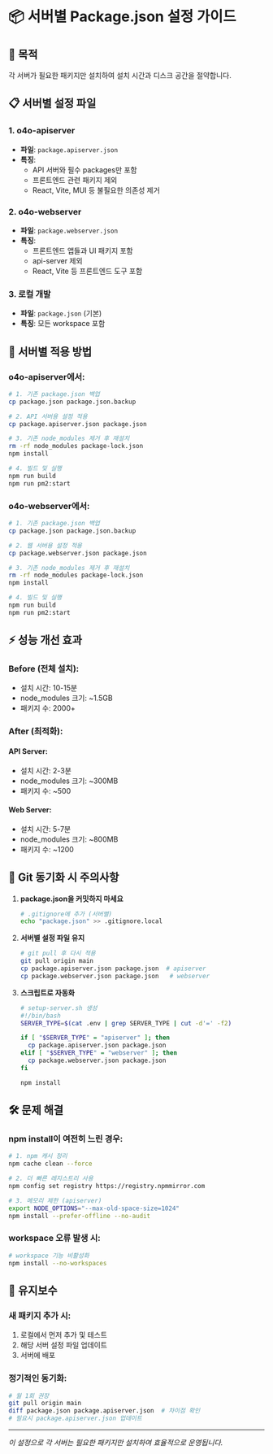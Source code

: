 # 📦 서버별 Package.json 설정 가이드

## 🎯 목적
각 서버가 필요한 패키지만 설치하여 설치 시간과 디스크 공간을 절약합니다.

## 📋 서버별 설정 파일

### 1. o4o-apiserver
- **파일**: `package.apiserver.json`
- **특징**: 
  - API 서버와 필수 packages만 포함
  - 프론트엔드 관련 패키지 제외
  - React, Vite, MUI 등 불필요한 의존성 제거

### 2. o4o-webserver  
- **파일**: `package.webserver.json`
- **특징**:
  - 프론트엔드 앱들과 UI 패키지 포함
  - api-server 제외
  - React, Vite 등 프론트엔드 도구 포함

### 3. 로컬 개발
- **파일**: `package.json` (기본)
- **특징**: 모든 workspace 포함

## 🚀 서버별 적용 방법

### o4o-apiserver에서:
```bash
# 1. 기존 package.json 백업
cp package.json package.json.backup

# 2. API 서버용 설정 적용
cp package.apiserver.json package.json

# 3. 기존 node_modules 제거 후 재설치
rm -rf node_modules package-lock.json
npm install

# 4. 빌드 및 실행
npm run build
npm run pm2:start
```

### o4o-webserver에서:
```bash
# 1. 기존 package.json 백업
cp package.json package.json.backup

# 2. 웹 서버용 설정 적용
cp package.webserver.json package.json

# 3. 기존 node_modules 제거 후 재설치
rm -rf node_modules package-lock.json
npm install

# 4. 빌드 및 실행
npm run build
npm run pm2:start
```

## ⚡ 성능 개선 효과

### Before (전체 설치):
- 설치 시간: 10-15분
- node_modules 크기: ~1.5GB
- 패키지 수: 2000+

### After (최적화):
#### API Server:
- 설치 시간: 2-3분
- node_modules 크기: ~300MB
- 패키지 수: ~500

#### Web Server:
- 설치 시간: 5-7분
- node_modules 크기: ~800MB
- 패키지 수: ~1200

## 🔄 Git 동기화 시 주의사항

1. **package.json을 커밋하지 마세요**
   ```bash
   # .gitignore에 추가 (서버별)
   echo "package.json" >> .gitignore.local
   ```

2. **서버별 설정 파일 유지**
   ```bash
   # git pull 후 다시 적용
   git pull origin main
   cp package.apiserver.json package.json  # apiserver
   cp package.webserver.json package.json   # webserver
   ```

3. **스크립트로 자동화**
   ```bash
   # setup-server.sh 생성
   #!/bin/bash
   SERVER_TYPE=$(cat .env | grep SERVER_TYPE | cut -d'=' -f2)
   
   if [ "$SERVER_TYPE" = "apiserver" ]; then
     cp package.apiserver.json package.json
   elif [ "$SERVER_TYPE" = "webserver" ]; then
     cp package.webserver.json package.json
   fi
   
   npm install
   ```

## 🛠️ 문제 해결

### npm install이 여전히 느린 경우:
```bash
# 1. npm 캐시 정리
npm cache clean --force

# 2. 더 빠른 레지스트리 사용
npm config set registry https://registry.npmmirror.com

# 3. 메모리 제한 (apiserver)
export NODE_OPTIONS="--max-old-space-size=1024"
npm install --prefer-offline --no-audit
```

### workspace 오류 발생 시:
```bash
# workspace 기능 비활성화
npm install --no-workspaces
```

## 📝 유지보수

### 새 패키지 추가 시:
1. 로컬에서 먼저 추가 및 테스트
2. 해당 서버 설정 파일 업데이트
3. 서버에 배포

### 정기적인 동기화:
```bash
# 월 1회 권장
git pull origin main
diff package.json package.apiserver.json  # 차이점 확인
# 필요시 package.apiserver.json 업데이트
```

---

*이 설정으로 각 서버는 필요한 패키지만 설치하여 효율적으로 운영됩니다.*